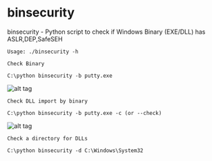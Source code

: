binsecurity
=========

binsecurity - Python script to check if Windows Binary (EXE/DLL) has ASLR,DEP,SafeSEH

```
Usage: ./binsecurity -h
```

```
Check Binary

C:\python binsecurity -b putty.exe 
```
![alt tag](https://cdn-images-1.medium.com/max/800/1*QJqvbWIwoeMBNK7XGkEhmA.png)
```
Check DLL import by binary

C:\python binsecurity -b putty.exe -c (or --check)
```
![alt tag](https://cdn-images-1.medium.com/max/800/1*AfnxubMW2DF4KKG5beAXlQ.png)
```
Check a directory for DLLs

C:\python binsecurity -d C:\Windows\System32
```
```